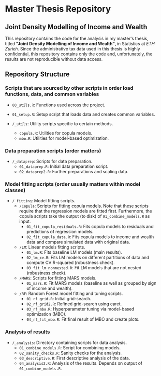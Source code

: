 # Master Thesis Repository

## Joint Density Modelling of Income and Wealth
This repository contains the code for the analysis in my master's thesis, titled **"Joint Density Modelling of Income and Wealth"**, in Statistics at *ETH Zurich*. Since the administrative tax data used in this thesis is highly confidential, this repository contains only the code and, unfortunately, the results are not reproducible without data access.  


## Repository Structure
### Scripts that are sourced by other scripts in order load functions, data, and common variables
- `00_utils.R`: Functions used across the project.
- `01_setup.R`: Setup script that loads data and creates common variables.

- `/_utils`: Utility scripts specific to certain methods.
  - `copula.R`: Utilities for copula models.
  - `mbo.R`: Utilities for model-based optimization.

### Data preparation scripts (order matters) 
- `/_dataprep`: Scripts for data preparation.
  - `01_dataprep.R`: Initial data preparation script.
  - `02_dataprep2.R`: Further preparations and scaling data.

### Model fitting scripts (order usually matters within model classes) 
- `/_fitting`: Model fitting scripts.
  - `/Copula`: Scripts for fitting copula models. Note that these scripts require that the regression models are fitted first. Furthermore, the copula scripts take the output (to disk) of `01_combine_models.R` as input.
    - `01_fit_copula_residuals.R`: Fits copula models to residuals and predictions of regression models.
    - `02_fit_copula_data.R`: Fits copula models to income and wealth data and compare simulated data with original data.
  - `/LM`: Linear models fitting scripts.
      - `01_lm.R`: Fits baseline LM models (main results).
      - `02_lm_cv.R`: Fits LM models on different partitions of data and compute CV R-squared (robustness check).
      - `03_fit_lm_nonnested.R`: Fit LM models that are not nested (robustness check).
  - `/MARS`: Scripts for fitting MARS models.
     - `01_mars.R`: Fit MARS models (baseline as well as grouped by sign of income and wealth).
  - `/RF`: Random Forest model fitting and tuning scripts.
      - `01_rf_grid.R`: Initial grid-search.
      - `02_rf_grid2.R`: Refined grid-search using caret.
      - `03_rf_mbo.R`: Hyperparameter tuning via model-based optimization (MBO).
      - `04_rf_fit_mbo.R`: Fit final result of MBO and create plots.

### Analysis of results
- `/_analysis`: Directory containing scripts for data analysis.
  - `01_combine_models.R`: Script for combining models. 
  - `02_sanity_checks.R`: Sanity checks for the analysis.
  - `03_descriptive.R`: First descriptive analysis of the data.
  - `04_analysis2.R`: Analysis of the results. Depends on output of `01_combine_models.R`.
